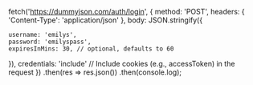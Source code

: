 fetch('https://dummyjson.com/auth/login', {
method: 'POST',
headers: { 'Content-Type': 'application/json' },
body: JSON.stringify({

    username: 'emilys',
    password: 'emilyspass',
    expiresInMins: 30, // optional, defaults to 60

}),
credentials: 'include' // Include cookies (e.g., accessToken) in the request
})
.then(res => res.json())
.then(console.log);
